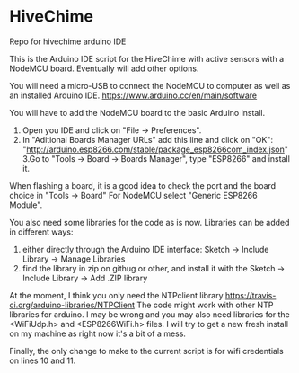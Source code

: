 # HiveChime
Repo for hivechime arduino IDE


This is the Arduino IDE script for the HiveChime with active sensors with a NodeMCU board. 
Eventually will add other options.

You will need a micro-USB to connect the NodeMCU to computer as well as an installed Arduino IDE.
https://www.arduino.cc/en/main/software

You will have to add the NodeMCU board to the basic Arduino install.
1. Open you IDE and click on "File -> Preferences".
2. In  "Aditional Boards Manager URLs" add this line and click on "OK":
"http://arduino.esp8266.com/stable/package_esp8266com_index.json"
3.Go to "Tools -> Board -> Boards Manager", type "ESP8266" and install it.

When flashing a board, it is a good idea to check the port and the board choice in "Tools -> Board" 
For NodeMCU select "Generic ESP8266 Module".

You also need some libraries for the code as is now. Libraries can be added in different ways:
1. either directly through the Arduino IDE interface: Sketch -> Include Library -> Manage Libraries
2. find the library in zip on githug or other, and install it with the Sketch -> Include Library -> Add .ZIP library

At the moment, I think you only need the NTPclient library
https://travis-ci.org/arduino-libraries/NTPClient
The code might work with other NTP libraries for arduino.
I may be wrong and you may also need libraries for the <WiFiUdp.h> and <ESP8266WiFi.h> files. I will try to get a new fresh install on my machine as right now it's a bit of a mess. 

Finally, the only change to make to the current script is for wifi credentials on lines 10 and 11.




